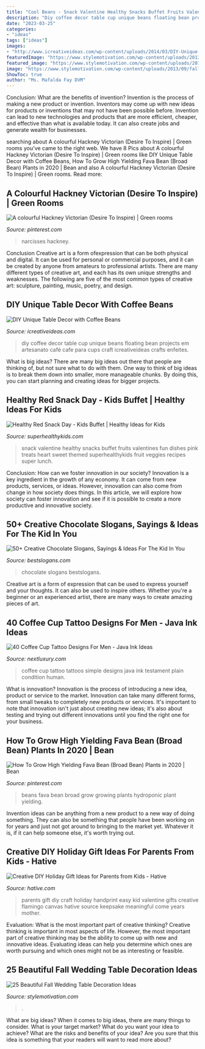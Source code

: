 ```yaml
---
title: "Cool Beans - Snack Valentine Healthy Snacks Buffet Fruits Valentines Fun Dishes Pink Treats Heart Sweet Themed Superhealthykids Fruit Veggies Recipes Super Lunch"
description: "Diy coffee decor table cup unique beans floating bean projects em artesanato café cafe para cups craft icreativeideas crafts enfeites"
date: "2023-03-25"
categories:
- "ideas"
tags: ["ideas"]
images:
- "http://www.icreativeideas.com/wp-content/uploads/2014/03/DIY-Unique-Table-Decor-with-Coffee-Beans-1.jpg"
featuredImage: "https://www.stylemotivation.com/wp-content/uploads/2013/09/fall-wedding-10.jpg"
featured_image: "https://www.stylemotivation.com/wp-content/uploads/2013/09/fall-wedding-10.jpg"
image: "https://www.stylemotivation.com/wp-content/uploads/2013/09/fall-wedding-10.jpg"
ShowToc: true
author: "Ms. Mafalda Fay DVM"
---
```



Conclusion: What are the benefits of invention?
Invention is the process of making a new product or invention. Inventors may come up with new ideas for products or inventions that may not have been possible before. Invention can lead to new technologies and products that are more efficient, cheaper, and effective than what is available today. It can also create jobs and generate wealth for businesses.

	

		
searching about A colourful Hackney Victorian (Desire To Inspire) | Green rooms you've came to the right web. We have 8 Pics about A colourful Hackney Victorian (Desire To Inspire) | Green rooms like DIY Unique Table Decor with Coffee Beans, How To Grow High Yielding Fava Bean (Broad Bean) Plants in 2020 | Bean and also A colourful Hackney Victorian (Desire To Inspire) | Green rooms. Read more:
		
    
## A Colourful Hackney Victorian (Desire To Inspire) | Green Rooms

<img loading=lazy src="https://i.pinimg.com/originals/16/58/b4/1658b421815c02454b945eb712f6c5c6.jpg" onerror="this.onerror=null;this.src='https://tse2.mm.bing.net/th?id=OIP.x7uapx3p-8KFHo4D3lPZswHaE7&amp;pid=15.1';" alt="A colourful Hackney Victorian (Desire To Inspire) | Green rooms">

_Source: pinterest.com_

>narcisses hackney. 

	

Conclusion
Creative art is a form ofexpression that can be both physical and digital. It can be used for personal or commercial purposes, and it can be created by anyone from amateurs to professional artists. There are many different types of creative art, and each has its own unique strengths and weaknesses. The following are five of the most common types of creative art: sculpture, painting, music, poetry, and design.

    
## DIY Unique Table Decor With Coffee Beans

<img loading=lazy src="http://www.icreativeideas.com/wp-content/uploads/2014/03/DIY-Unique-Table-Decor-with-Coffee-Beans-1.jpg" onerror="this.onerror=null;this.src='https://tse4.mm.bing.net/th?id=OIP.kX9AMlGgA-JXPX-03-MgdgHaHa&amp;pid=15.1';" alt="DIY Unique Table Decor with Coffee Beans">

_Source: icreativeideas.com_

>diy coffee decor table cup unique beans floating bean projects em artesanato café cafe para cups craft icreativeideas crafts enfeites. 

	

What is big ideas?
There are many big ideas out there that people are thinking of, but not sure what to do with them. One way to think of big ideas is to break them down into smaller, more manageable chunks. By doing this, you can start planning and creating ideas for bigger projects.

    
## Healthy Red Snack Day - Kids Buffet | Healthy Ideas For Kids

<img loading=lazy src="http://shk-images.s3.amazonaws.com/wp-content/uploads/uploads/files/13883/large/red-snack-day.png" onerror="this.onerror=null;this.src='https://tse1.mm.bing.net/th?id=OIP.PlxSPPTsqw5BAjVMotcrtQHaGP&amp;pid=15.1';" alt="Healthy Red Snack Day - Kids Buffet | Healthy Ideas for Kids">

_Source: superhealthykids.com_

>snack valentine healthy snacks buffet fruits valentines fun dishes pink treats heart sweet themed superhealthykids fruit veggies recipes super lunch. 

	

Conclusion: How can we foster innovation in our society?
Innovation is a key ingredient in the growth of any economy. It can come from new products, services, or ideas. However, innovation can also come from change in how society does things. In this article, we will explore how society can foster innovation and see if it is possible to create a more productive and innovative society.

    
## 50+ Creative Chocolate Slogans, Sayings &amp; Ideas For The Kid In You

<img loading=lazy src="http://www.bestslogans.com/img/pics/201612_0809_gdded.jpg" onerror="this.onerror=null;this.src='https://tse4.mm.bing.net/th?id=OIP.xNbb2NLzthJ9KbWk_KFj2QHaHa&amp;pid=15.1';" alt="50+ Creative Chocolate Slogans, Sayings &amp; Ideas For The Kid In You">

_Source: bestslogans.com_

>chocolate slogans bestslogans. 

	

Creative art is a form of expression that can be used to express yourself and your thoughts. It can also be used to inspire others. Whether you're a beginner or an experienced artist, there are many ways to create amazing pieces of art.

    
## 40 Coffee Cup Tattoo Designs For Men - Java Ink Ideas

<img loading=lazy src="http://nextluxury.com/wp-content/uploads/3d-realistic-caffine-with-coffee-cup-guys-tattoos-on-forearm.jpg" onerror="this.onerror=null;this.src='https://tse3.mm.bing.net/th?id=OIP.KgWZIT1pKmSp5Y97ApDxLgHaI2&amp;pid=15.1';" alt="40 Coffee Cup Tattoo Designs For Men - Java Ink Ideas">

_Source: nextluxury.com_

>coffee cup tattoo tattoos simple designs java ink testament plain condition human. 

	

What is innovation?
Innovation is the process of introducing a new idea, product or service to the market. Innovation can take many different forms, from small tweaks to completely new products or services. It's important to note that innovation isn't just about creating new ideas; it's also about testing and trying out different innovations until you find the right one for your business.

    
## How To Grow High Yielding Fava Bean (Broad Bean) Plants In 2020 | Bean

<img loading=lazy src="https://i.pinimg.com/736x/c4/ee/9e/c4ee9e85890d398589565dd7161d742a.jpg" onerror="this.onerror=null;this.src='https://tse1.mm.bing.net/th?id=OIP.S9W8-z4-sGygmJYJbblDSQHaLI&amp;pid=15.1';" alt="How To Grow High Yielding Fava Bean (Broad Bean) Plants in 2020 | Bean">

_Source: pinterest.com_

>beans fava bean broad grow growing plants hydroponic plant yielding. 

	

Invention ideas can be anything from a new product to a new way of doing something. They can also be something that people have been working on for years and just not got around to bringing to the market yet. Whatever it is, if it can help someone else, it's worth trying out.

    
## Creative DIY Holiday Gift Ideas For Parents From Kids - Hative

<img loading=lazy src="https://hative.com/wp-content/uploads/2015/04/holiday-gifts-for-parents/17-holiday-gift-ideas-for-parents.jpg" onerror="this.onerror=null;this.src='https://tse2.mm.bing.net/th?id=OIP.2pNCC6aYI8ufFw9B5Je-rAHaLH&amp;pid=15.1';" alt="Creative DIY Holiday Gift Ideas for Parents from Kids - Hative">

_Source: hative.com_

>parents gift diy craft holiday handprint easy kid valentine gifts creative flamingo canvas hative source keepsake meaningful come years mother. 

	

Evaluation: What is the most important part of creative thinking?
Creative thinking is important in most aspects of life. However, the most important part of creative thinking may be the ability to come up with new and innovative ideas. Evaluating ideas can help you determine which ones are worth pursuing and which ones might not be as interesting or feasible.

    
## 25 Beautiful Fall Wedding Table Decoration Ideas

<img loading=lazy src="https://www.stylemotivation.com/wp-content/uploads/2013/09/fall-wedding-10.jpg" onerror="this.onerror=null;this.src='https://tse2.mm.bing.net/th?id=OIP.hLSwEOfPBSOOYTvURHCY8QHaLH&amp;pid=15.1';" alt="25 Beautiful Fall Wedding Table Decoration Ideas">

_Source: stylemotivation.com_

>. 

	

What are big ideas?
When it comes to big ideas, there are many things to consider. What is your target market? What do you want your idea to achieve? What are the risks and benefits of your idea? Are you sure that this idea is something that your readers will want to read more about?

